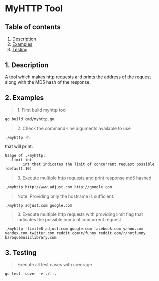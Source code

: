 # MyHTTP Tool

## Table of contents
1. [Description](#Description)
2. [Examples](#Example)   
3. [Testing](#Testing)


## 1. Description

A tool which makes http requests and prints the address of the request along with the MD5 hash of the response.

## 2. Examples

> 1\. First build myhttp tool

```shell
go build cmd/myhttp.go
```

> 2\. Check the command-line arguments available to use

```shell
./myhttp -h
```

that will print:

```shell
Usage of ./myhttp:
  -limit int
        int that indicates the limit of concurrent request possible (default 10)
```

> 3\. Execute multiple http requests and print response md5 hashed


```shell
./myhttp http://www.adjust.com http://google.com
```

> Note: Providing only the hostname is sufficient.

 ```shell
./myhttp adjust.com google.com
```

> 3\. Execute multiple http requests with providing limit flag that indicates the possible numb of concurrent request 

```shell
./myhttp -limit=8 adjust.com google.com facebook.com yahoo.com yandex.com twitter.com reddit.com/r/funny reddit.com/r/notfunny baroquemusiclibrary.com
```

## 3. Testing

> Execute all test cases with coverage

```shell
go test -cover -v ./...
```

